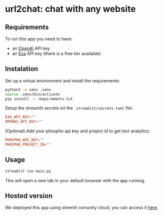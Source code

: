 # url2chat: chat with any website

## Requirements

To run this app you need to have:

- an [OpenAI](https://platform.openai.com/api-keys) API key
- an [Exa](https://exa.ai) API key (there is a free tier available)

## Instalation

Set up a virtual environment and install the requirements:

```bash
python3 -m venv .venv
source .venv/bin/activate
pip install -r requirements.txt
```

Setup the streamlit secrets int the `.streamlit/secrets.toml` file:

```toml
EXA_API_KEY=""
OPENAI_API_KEY=""
```

(Optional) Add your phospho api key and project id to get text analytics:

```toml
PHOSPHO_API_KEY=""
PHOSPHO_PROJECT_ID=""
```

## Usage

```bash
streamlit run main.py
```

This will open a new tab in your default browser with the app running.

## Hosted version

We deployed this app using stremlit comunity cloud, you can access it [here](https://url2chat.streamlit.app).
